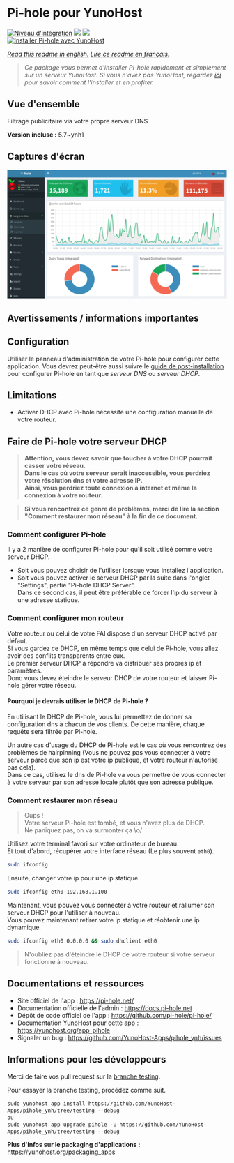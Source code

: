 # Pi-hole pour YunoHost

[![Niveau d'intégration](https://dash.yunohost.org/integration/pihole.svg)](https://dash.yunohost.org/appci/app/pihole) ![](https://ci-apps.yunohost.org/ci/badges/pihole.status.svg) ![](https://ci-apps.yunohost.org/ci/badges/pihole.maintain.svg)  
[![Installer Pi-hole avec YunoHost](https://install-app.yunohost.org/install-with-yunohost.svg)](https://install-app.yunohost.org/?app=pihole)

*[Read this readme in english.](./README.md)*
*[Lire ce readme en français.](./README_fr.md)*

> *Ce package vous permet d'installer Pi-hole rapidement et simplement sur un serveur YunoHost.
Si vous n'avez pas YunoHost, regardez [ici](https://yunohost.org/#/install) pour savoir comment l'installer et en profiter.*

## Vue d'ensemble

Filtrage publicitaire via votre propre serveur DNS

**Version incluse :** 5.7~ynh1



## Captures d'écran

![](./doc/screenshots/dashboard.png)

## Avertissements / informations importantes

## Configuration

Utiliser le panneau d'administration de votre Pi-hole pour configurer cette application. Vous devrez peut-être aussi suivre le [guide de post-installation](https://docs.pi-hole.net/main/post-install/) pour configurer Pi-hole en tant que *serveur DNS* ou *serveur DHCP*.

## Limitations

* Activer DHCP avec Pi-hole nécessite une configuration manuelle de votre routeur.

## Faire de Pi-hole votre serveur DHCP

> **Attention, vous devez savoir que toucher à votre DHCP pourrait casser votre réseau.  
Dans le cas où votre serveur serait inaccessible, vous perdriez votre résolution dns et votre adresse IP.  
Ainsi, vous perdriez toute connexion à internet et même la connexion à votre routeur.**

> **Si vous rencontrez ce genre de problèmes, merci de lire la section "Comment restaurer mon réseau" à la fin de ce document.**

### Comment configurer Pi-hole

Il y a 2 manière de configurer Pi-hole pour qu'il soit utilisé comme votre serveur DHCP.
- Soit vous pouvez choisir de l'utiliser lorsque vous installez l'application.
- Soit vous pouvez activer le serveur DHCP par la suite dans l'onglet "Settings", partie "Pi-hole DHCP Server".  
Dans ce second cas, il peut être préférable de forcer l'ip du serveur à une adresse statique.

### Comment configurer mon routeur

Votre routeur ou celui de votre FAI dispose d'un serveur DHCP activé par défaut.  
Si vous gardez ce DHCP, en même temps que celui de Pi-hole, vous allez avoir des conflits transparents entre eux.  
Le premier serveur DHCP à répondre va distribuer ses propres ip et paramètres.  
Donc vous devez éteindre le serveur DHCP de votre routeur et laisser Pi-hole gérer votre réseau.

#### Pourquoi je devrais utiliser le DHCP de Pi-hole ?

En utilisant le DHCP de Pi-hole, vous lui permettez de donner sa configuration dns à chacun de vos clients. De cette manière, chaque requête sera filtrée par Pi-hole.

Un autre cas d'usage du DHCP de Pi-hole est le cas où vous rencontrez des problèmes de hairpinning (Vous ne pouvez pas vous connecter à votre serveur parce que son ip est votre ip publique, et votre routeur n'autorise pas cela).  
Dans ce cas, utilisez le dns de Pi-hole va vous permettre de vous connecter à votre serveur par son adresse locale plutôt que son adresse publique.

### Comment restaurer mon réseau

> Oups !  
Votre serveur Pi-hole est tombé, et vous n'avez plus de DHCP.  
Ne paniquez pas, on va surmonter ça \o/

Utilisez votre terminal favori sur votre ordinateur de bureau.  
Et tout d'abord, récupérer votre interface réseau (Le plus souvent `eth0`).
``` bash
sudo ifconfig
```

Ensuite, changer votre ip pour une ip statique.
``` bash
sudo ifconfig eth0 192.168.1.100
```

Maintenant, vous pouvez vous connecter à votre routeur et rallumer son serveur DHCP pour l'utiliser à nouveau.  
Vous pouvez maintenant retirer votre ip statique et réobtenir une ip dynamique.
``` bash
sudo ifconfig eth0 0.0.0.0 && sudo dhclient eth0
```

> N'oubliez pas d'éteindre le DHCP de votre routeur si votre serveur fonctionne à nouveau.

## Documentations et ressources

* Site officiel de l'app : https://pi-hole.net/
* Documentation officielle de l'admin : https://docs.pi-hole.net
* Dépôt de code officiel de l'app : https://github.com/pi-hole/pi-hole/
* Documentation YunoHost pour cette app : https://yunohost.org/app_pihole
* Signaler un bug : https://github.com/YunoHost-Apps/pihole_ynh/issues

## Informations pour les développeurs

Merci de faire vos pull request sur la [branche testing](https://github.com/YunoHost-Apps/pihole_ynh/tree/testing).

Pour essayer la branche testing, procédez comme suit.
```
sudo yunohost app install https://github.com/YunoHost-Apps/pihole_ynh/tree/testing --debug
ou
sudo yunohost app upgrade pihole -u https://github.com/YunoHost-Apps/pihole_ynh/tree/testing --debug
```

**Plus d'infos sur le packaging d'applications :** https://yunohost.org/packaging_apps